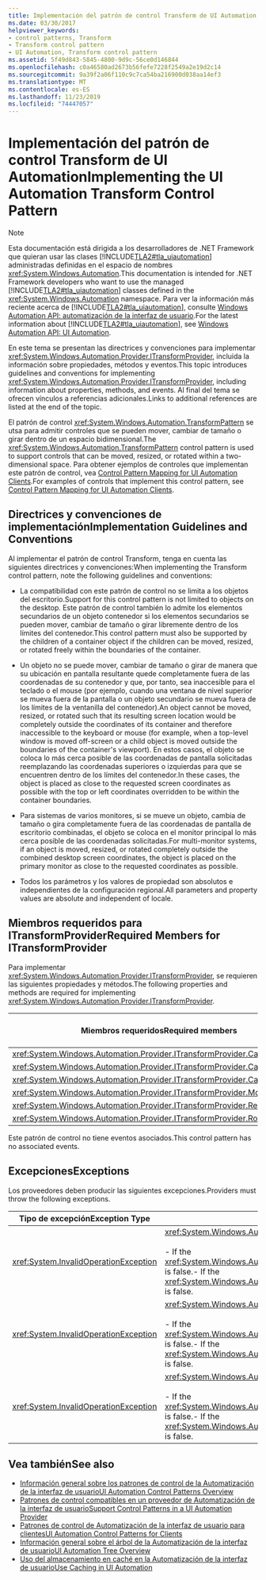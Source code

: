 ```yaml
---
title: Implementación del patrón de control Transform de UI Automation
ms.date: 03/30/2017
helpviewer_keywords:
- control patterns, Transform
- Transform control pattern
- UI Automation, Transform control pattern
ms.assetid: 5f49d843-5845-4800-9d9c-56ce0d146844
ms.openlocfilehash: c0a46580ad2673b56fefe7228f2549a2e19d2c14
ms.sourcegitcommit: 9a39f2a06f110c9c7ca54ba216900d038aa14ef3
ms.translationtype: MT
ms.contentlocale: es-ES
ms.lasthandoff: 11/23/2019
ms.locfileid: "74447057"
---
```

# <a name="implementing-the-ui-automation-transform-control-pattern"></a><span data-ttu-id="3f4dc-102">Implementación del patrón de control Transform de UI Automation</span><span class="sxs-lookup"><span data-stu-id="3f4dc-102">Implementing the UI Automation Transform Control Pattern</span></span>
> [!NOTE]
> <span data-ttu-id="3f4dc-103">Esta documentación está dirigida a los desarrolladores de .NET Framework que quieran usar las clases [!INCLUDE[TLA2#tla_uiautomation](../../../includes/tla2sharptla-uiautomation-md.md)] administradas definidas en el espacio de nombres <xref:System.Windows.Automation>.</span><span class="sxs-lookup"><span data-stu-id="3f4dc-103">This documentation is intended for .NET Framework developers who want to use the managed [!INCLUDE[TLA2#tla_uiautomation](../../../includes/tla2sharptla-uiautomation-md.md)] classes defined in the <xref:System.Windows.Automation> namespace.</span></span> <span data-ttu-id="3f4dc-104">Para ver la información más reciente acerca de [!INCLUDE[TLA2#tla_uiautomation](../../../includes/tla2sharptla-uiautomation-md.md)], consulte [Windows Automation API: automatización de la interfaz de usuario](/windows/win32/winauto/entry-uiauto-win32).</span><span class="sxs-lookup"><span data-stu-id="3f4dc-104">For the latest information about [!INCLUDE[TLA2#tla_uiautomation](../../../includes/tla2sharptla-uiautomation-md.md)], see [Windows Automation API: UI Automation](/windows/win32/winauto/entry-uiauto-win32).</span></span>  
  
 <span data-ttu-id="3f4dc-105">En este tema se presentan las directrices y convenciones para implementar <xref:System.Windows.Automation.Provider.ITransformProvider>, incluida la información sobre propiedades, métodos y eventos.</span><span class="sxs-lookup"><span data-stu-id="3f4dc-105">This topic introduces guidelines and conventions for implementing <xref:System.Windows.Automation.Provider.ITransformProvider>, including information about properties, methods, and events.</span></span> <span data-ttu-id="3f4dc-106">Al final del tema se ofrecen vínculos a referencias adicionales.</span><span class="sxs-lookup"><span data-stu-id="3f4dc-106">Links to additional references are listed at the end of the topic.</span></span>  
  
 <span data-ttu-id="3f4dc-107">El patrón de control <xref:System.Windows.Automation.TransformPattern> se utsa para admitir controles que se pueden mover, cambiar de tamaño o girar dentro de un espacio bidimensional.</span><span class="sxs-lookup"><span data-stu-id="3f4dc-107">The <xref:System.Windows.Automation.TransformPattern> control pattern is used to support controls that can be moved, resized, or rotated within a two-dimensional space.</span></span> <span data-ttu-id="3f4dc-108">Para obtener ejemplos de controles que implementan este patrón de control, vea [Control Pattern Mapping for UI Automation Clients](control-pattern-mapping-for-ui-automation-clients.md).</span><span class="sxs-lookup"><span data-stu-id="3f4dc-108">For examples of controls that implement this control pattern, see [Control Pattern Mapping for UI Automation Clients](control-pattern-mapping-for-ui-automation-clients.md).</span></span>  
  
<a name="Implementation_Guidelines_and_Conventions"></a>   
## <a name="implementation-guidelines-and-conventions"></a><span data-ttu-id="3f4dc-109">Directrices y convenciones de implementación</span><span class="sxs-lookup"><span data-stu-id="3f4dc-109">Implementation Guidelines and Conventions</span></span>  
 <span data-ttu-id="3f4dc-110">Al implementar el patrón de control Transform, tenga en cuenta las siguientes directrices y convenciones:</span><span class="sxs-lookup"><span data-stu-id="3f4dc-110">When implementing the Transform control pattern, note the following guidelines and conventions:</span></span>  
  
- <span data-ttu-id="3f4dc-111">La compatibilidad con este patrón de control no se limita a los objetos del escritorio.</span><span class="sxs-lookup"><span data-stu-id="3f4dc-111">Support for this control pattern is not limited to objects on the desktop.</span></span> <span data-ttu-id="3f4dc-112">Este patrón de control también lo admite los elementos secundarios de un objeto contenedor si los elementos secundarios se pueden mover, cambiar de tamaño o girar libremente dentro de los límites del contenedor.</span><span class="sxs-lookup"><span data-stu-id="3f4dc-112">This control pattern must also be supported by the children of a container object if the children can be moved, resized, or rotated freely within the boundaries of the container.</span></span>  
  
- <span data-ttu-id="3f4dc-113">Un objeto no se puede mover, cambiar de tamaño o girar de manera que su ubicación en pantalla resultante quede completamente fuera de las coordenadas de su contenedor y que, por tanto, sea inaccesible para el teclado o el mouse (por ejemplo, cuando una ventana de nivel superior se mueva fuera de la pantalla o un objeto secundario se mueva fuera de los límites de la ventanilla del contenedor).</span><span class="sxs-lookup"><span data-stu-id="3f4dc-113">An object cannot be moved, resized, or rotated such that its resulting screen location would be completely outside the coordinates of its container and therefore inaccessible to the keyboard or mouse (for example, when a top-level window is moved off-screen or a child object is moved outside the boundaries of the container's viewport).</span></span> <span data-ttu-id="3f4dc-114">En estos casos, el objeto se coloca lo más cerca posible de las coordenadas de pantalla solicitadas reemplazando las coordenadas superiores o izquierdas para que se encuentren dentro de los límites del contenedor.</span><span class="sxs-lookup"><span data-stu-id="3f4dc-114">In these cases, the object is placed as close to the requested screen coordinates as possible with the top or left coordinates overridden to be within the container boundaries.</span></span>  
  
- <span data-ttu-id="3f4dc-115">Para sistemas de varios monitores, si se mueve un objeto, cambia de tamaño o gira completamente fuera de las coordenadas de pantalla de escritorio combinadas, el objeto se coloca en el monitor principal lo más cerca posible de las coordenadas solicitadas.</span><span class="sxs-lookup"><span data-stu-id="3f4dc-115">For multi-monitor systems, if an object is moved, resized, or rotated completely outside the combined desktop screen coordinates, the object is placed on the primary monitor as close to the requested coordinates as possible.</span></span>  
  
- <span data-ttu-id="3f4dc-116">Todos los parámetros y los valores de propiedad son absolutos e independientes de la configuración regional.</span><span class="sxs-lookup"><span data-stu-id="3f4dc-116">All parameters and property values are absolute and independent of locale.</span></span>  
  
<a name="Required_Members_for_the_IValueProvider_Interface"></a>   
## <a name="required-members-for-itransformprovider"></a><span data-ttu-id="3f4dc-117">Miembros requeridos para ITransformProvider</span><span class="sxs-lookup"><span data-stu-id="3f4dc-117">Required Members for ITransformProvider</span></span>  
 <span data-ttu-id="3f4dc-118">Para implementar <xref:System.Windows.Automation.Provider.ITransformProvider>, se requieren las siguientes propiedades y métodos.</span><span class="sxs-lookup"><span data-stu-id="3f4dc-118">The following properties and methods are required for implementing <xref:System.Windows.Automation.Provider.ITransformProvider>.</span></span>  
  
|<span data-ttu-id="3f4dc-119">Miembros requeridos</span><span class="sxs-lookup"><span data-stu-id="3f4dc-119">Required members</span></span>|<span data-ttu-id="3f4dc-120">Tipo de miembro</span><span class="sxs-lookup"><span data-stu-id="3f4dc-120">Member type</span></span>|<span data-ttu-id="3f4dc-121">Notas</span><span class="sxs-lookup"><span data-stu-id="3f4dc-121">Notes</span></span>|  
|----------------------|-----------------|-----------|  
|<xref:System.Windows.Automation.Provider.ITransformProvider.CanMove%2A>|<span data-ttu-id="3f4dc-122">Propiedad.</span><span class="sxs-lookup"><span data-stu-id="3f4dc-122">Property</span></span>|<span data-ttu-id="3f4dc-123">Ninguno</span><span class="sxs-lookup"><span data-stu-id="3f4dc-123">None</span></span>|  
|<xref:System.Windows.Automation.Provider.ITransformProvider.CanResize%2A>|<span data-ttu-id="3f4dc-124">Propiedad.</span><span class="sxs-lookup"><span data-stu-id="3f4dc-124">Property</span></span>|<span data-ttu-id="3f4dc-125">Ninguno</span><span class="sxs-lookup"><span data-stu-id="3f4dc-125">None</span></span>|  
|<xref:System.Windows.Automation.Provider.ITransformProvider.CanRotate%2A>|<span data-ttu-id="3f4dc-126">Propiedad.</span><span class="sxs-lookup"><span data-stu-id="3f4dc-126">Property</span></span>|<span data-ttu-id="3f4dc-127">Ninguno</span><span class="sxs-lookup"><span data-stu-id="3f4dc-127">None</span></span>|  
|<xref:System.Windows.Automation.Provider.ITransformProvider.Move%2A>|<span data-ttu-id="3f4dc-128">Método</span><span class="sxs-lookup"><span data-stu-id="3f4dc-128">Method</span></span>|<span data-ttu-id="3f4dc-129">Ninguno</span><span class="sxs-lookup"><span data-stu-id="3f4dc-129">None</span></span>|  
|<xref:System.Windows.Automation.Provider.ITransformProvider.Resize%2A>|<span data-ttu-id="3f4dc-130">Método</span><span class="sxs-lookup"><span data-stu-id="3f4dc-130">Method</span></span>|<span data-ttu-id="3f4dc-131">Ninguno</span><span class="sxs-lookup"><span data-stu-id="3f4dc-131">None</span></span>|  
|<xref:System.Windows.Automation.Provider.ITransformProvider.Rotate%2A>|<span data-ttu-id="3f4dc-132">Método</span><span class="sxs-lookup"><span data-stu-id="3f4dc-132">Method</span></span>|<span data-ttu-id="3f4dc-133">Ninguno</span><span class="sxs-lookup"><span data-stu-id="3f4dc-133">None</span></span>|  
  
 <span data-ttu-id="3f4dc-134">Este patrón de control no tiene eventos asociados.</span><span class="sxs-lookup"><span data-stu-id="3f4dc-134">This control pattern has no associated events.</span></span>  
  
<a name="Exceptions"></a>   
## <a name="exceptions"></a><span data-ttu-id="3f4dc-135">Excepciones</span><span class="sxs-lookup"><span data-stu-id="3f4dc-135">Exceptions</span></span>  
 <span data-ttu-id="3f4dc-136">Los proveedores deben producir las siguientes excepciones.</span><span class="sxs-lookup"><span data-stu-id="3f4dc-136">Providers must throw the following exceptions.</span></span>  
  
|<span data-ttu-id="3f4dc-137">Tipo de excepción</span><span class="sxs-lookup"><span data-stu-id="3f4dc-137">Exception Type</span></span>|<span data-ttu-id="3f4dc-138">Condición</span><span class="sxs-lookup"><span data-stu-id="3f4dc-138">Condition</span></span>|  
|--------------------|---------------|  
|<xref:System.InvalidOperationException>|<xref:System.Windows.Automation.Provider.ITransformProvider.Move%2A><br /><br /> <span data-ttu-id="3f4dc-139">-   If the <xref:System.Windows.Automation.TransformPatternIdentifiers.CanMoveProperty> is false.</span><span class="sxs-lookup"><span data-stu-id="3f4dc-139">-   If the <xref:System.Windows.Automation.TransformPatternIdentifiers.CanMoveProperty> is false.</span></span>|  
|<xref:System.InvalidOperationException>|<xref:System.Windows.Automation.Provider.ITransformProvider.Resize%2A><br /><br /> <span data-ttu-id="3f4dc-140">-   If the <xref:System.Windows.Automation.TransformPatternIdentifiers.CanResizeProperty> is false.</span><span class="sxs-lookup"><span data-stu-id="3f4dc-140">-   If the <xref:System.Windows.Automation.TransformPatternIdentifiers.CanResizeProperty> is false.</span></span>|  
|<xref:System.InvalidOperationException>|<xref:System.Windows.Automation.Provider.ITransformProvider.Rotate%2A><br /><br /> <span data-ttu-id="3f4dc-141">-   If the <xref:System.Windows.Automation.TransformPatternIdentifiers.CanRotateProperty> is false.</span><span class="sxs-lookup"><span data-stu-id="3f4dc-141">-   If the <xref:System.Windows.Automation.TransformPatternIdentifiers.CanRotateProperty> is false.</span></span>|  
  
## <a name="see-also"></a><span data-ttu-id="3f4dc-142">Vea también</span><span class="sxs-lookup"><span data-stu-id="3f4dc-142">See also</span></span>

- [<span data-ttu-id="3f4dc-143">Información general sobre los patrones de control de la Automatización de la interfaz de usuario</span><span class="sxs-lookup"><span data-stu-id="3f4dc-143">UI Automation Control Patterns Overview</span></span>](ui-automation-control-patterns-overview.md)
- [<span data-ttu-id="3f4dc-144">Patrones de control compatibles en un proveedor de Automatización de la interfaz de usuario</span><span class="sxs-lookup"><span data-stu-id="3f4dc-144">Support Control Patterns in a UI Automation Provider</span></span>](support-control-patterns-in-a-ui-automation-provider.md)
- [<span data-ttu-id="3f4dc-145">Patrones de control de Automatización de la interfaz de usuario para clientes</span><span class="sxs-lookup"><span data-stu-id="3f4dc-145">UI Automation Control Patterns for Clients</span></span>](ui-automation-control-patterns-for-clients.md)
- [<span data-ttu-id="3f4dc-146">Información general sobre el árbol de la Automatización de la interfaz de usuario</span><span class="sxs-lookup"><span data-stu-id="3f4dc-146">UI Automation Tree Overview</span></span>](ui-automation-tree-overview.md)
- [<span data-ttu-id="3f4dc-147">Uso del almacenamiento en caché en la Automatización de la interfaz de usuario</span><span class="sxs-lookup"><span data-stu-id="3f4dc-147">Use Caching in UI Automation</span></span>](use-caching-in-ui-automation.md)
